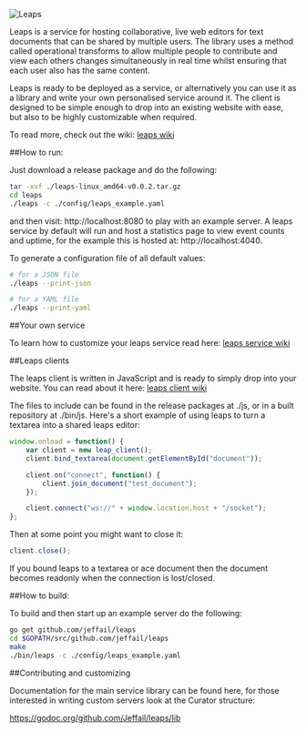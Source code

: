 ![Leaps](http://jeffail.uk/images/leaps_logo.png "Leaps")

Leaps is a service for hosting collaborative, live web editors for text documents that can be shared by multiple users. The library uses a method called operational transforms to allow multiple people to contribute and view each others changes simultaneously in real time whilst ensuring that each user also has the same content.

Leaps is ready to be deployed as a service, or alternatively you can use it as a library and write your own personalised service around it. The client is designed to be simple enough to drop into an existing website with ease, but also to be highly customizable when required.

To read more, check out the wiki: [leaps wiki](https://github.com/Jeffail/leaps/wiki)

##How to run:

Just download a release package and do the following:

```bash
tar -xvf ./leaps-linux_amd64-v0.0.2.tar.gz
cd leaps
./leaps -c ./config/leaps_example.yaml
```

and then visit: http://localhost:8080 to play with an example server.
A leaps service by default will run and host a statistics page to view event counts and uptime, for the example this is hosted at: http://localhost:4040.

To generate a configuration file of all default values:

```bash
# for a JSON file
./leaps --print-json

# for a YAML file
./leaps --print-yaml
```

##Your own service

To learn how to customize your leaps service read here:
[leaps service wiki](https://github.com/Jeffail/leaps/wiki/Service)

##Leaps clients

The leaps client is written in JavaScript and is ready to simply drop into your website. You can read about it here:
[leaps client wiki](https://github.com/Jeffail/leaps/wiki/Clients)

The files to include can be found in the release packages at ./js, or in a built repository at ./bin/js. Here's a short example of using leaps to turn a textarea into a shared leaps editor:

```javascript
window.onload = function() {
	var client = new leap_client();
	client.bind_textarea(document.getElementById("document"));

	client.on("connect", function() {
		client.join_document("test_document");
	});

	client.connect("ws://" + window.location.host + "/socket");
};
```

Then at some point you might want to close it:

```javascript
client.close();
```

If you bound leaps to a textarea or ace document then the document becomes readonly when the connection is lost/closed.

##How to build:

To build and then start up an example server do the following:

```bash
go get github.com/jeffail/leaps
cd $GOPATH/src/github.com/jeffail/leaps
make
./bin/leaps -c ./config/leaps_example.yaml
```

##Contributing and customizing

Documentation for the main service library can be found here, for those interested in writing custom servers look at the Curator structure:

https://godoc.org/github.com/Jeffail/leaps/lib
